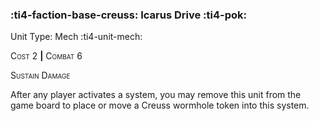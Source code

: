 ### :ti4-faction-base-creuss: **Icarus Drive** :ti4-pok:

Unit Type: Mech :ti4-unit-mech:

<span style="font-variant:small-caps;">Cost</span> 2 __|__ <span style="font-variant:small-caps;">Combat</span> 6

<span style="font-variant:small-caps;">Sustain Damage</span>

After any player activates a system, you may remove this unit from the game board to place or move a Creuss wormhole token into this system.
